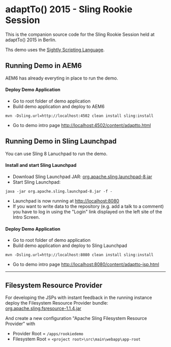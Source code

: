 adaptTo() 2015 - Sling Rookie Session
=====================================

This is the companion source code for the Sling Rookie Session held at adaptTo() 2015 in Berlin.

Ths demo uses the [Sightly Scripting Language](http://docs.adobe.com/docs/en/aem/6-0/develop/sightly.html).



Running Demo in AEM6
--------------------

AEM6 has already everyting in place to run the demo.


#### Deploy Demo Application

- Go to root folder of demo application
- Build demo application and deploy to AEM6
```
mvn -Dsling.url=http://localhost:4502 clean install sling:install
```

- Go to demo intro page [http://localhost:4502/content/adaptto.html](http://localhost:4502/content/adaptto.html)



Running Demo in Sling Launchpad
-------------------------------

You can use Sling 8 Lanuchpad to run the demo.


#### Install and start Sling Launchpad

- Download Sling Launchpad JAR: [org.apache.sling.launchpad-8.jar](http://repo1.maven.org/maven2/org/apache/sling/org.apache.sling.launchpad/8/org.apache.sling.launchpad-8.jar)
- Start Sling Launchpad:
```
java -jar org.apache.sling.launchpad-8.jar -f -
```

- Launchpad is now running at
[http://localhost:8080](http://localhost:8080)
- If you want to write data to the repository (e.g. add a talk to a comment) you have to log in using the "Login" link displayed on the left site of the Intro Screen.


#### Deploy Demo Application

- Go to root folder of demo application
- Build demo application and deploy to Sling Launchpad
```
mvn -Dsling.url=http://localhost:8080 clean install sling:install
```

- Go to demo intro page
[http://localhost:8080/content/adaptto-jsp.html](http://localhost:8080/content/adaptto-jsp.html)


---

Filesystem Resource Provider
----------------------------

For developing the JSPs with instant feedback in the running instance deploy the Filesystem Resource Provider bundle:
[org.apache.sling.fsresource-1.1.4.jar](http://central.maven.org/maven2/org/apache/sling/org.apache.sling.fsresource/1.1.4/org.apache.sling.fsresource-1.1.4.jar)

And create a new configuration "Apache Sling Filesystem Resource Provider" with
- Provider Root = `/apps/rookiedemo`
- Filesystem Root = `<project root>\src\main\webapp\app-root`
